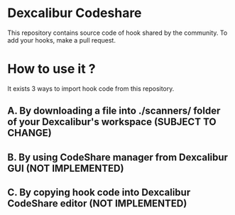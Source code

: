 # Dexcalibur Codeshare

This repository contains source code of hook shared by the community. 
To add your hooks, make a pull request.

# How to use it ?

It exists 3 ways to import hook code from this repository.

## A. By downloading a file into ./scanners/ folder of your Dexcalibur's workspace (SUBJECT TO CHANGE)
## B. By using CodeShare manager from Dexcalibur GUI (NOT IMPLEMENTED)
## C. By copying hook code into Dexcalibur CodeShare editor (NOT IMPLEMENTED)

